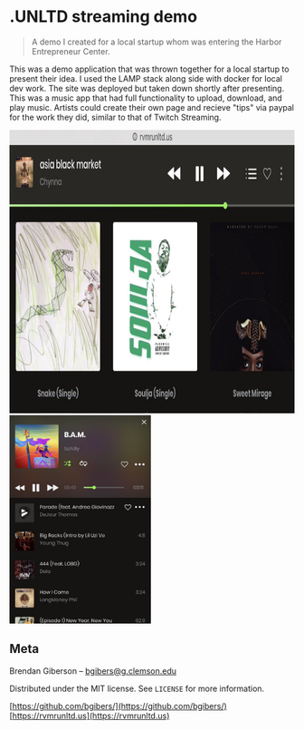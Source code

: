 # .UNLTD streaming demo
> A demo I created for a local startup whom was entering the Harbor Entrepreneur Center. 

This was a demo application that was thrown together for a local startup to present their idea. I used the LAMP stack along side with docker for local dev work. The site was deployed but taken down shortly after presenting. This was a music app that had full functionality to upload, download, and play music. Artists could create their own page and recieve "tips" via paypal for the work they did, similar to that of Twitch Streaming. 

<img src="rvmr1.png" width="750" height="500">
<img src="rvmr2.png" width="250">


## Meta

Brendan Giberson – bgibers@g.clemson.edu

Distributed under the MIT license. See ``LICENSE`` for more information.

[https://github.com/bgibers/](https://github.com/bgibers/)
[https://rvmrunltd.us](https://rvmrunltd.us)
